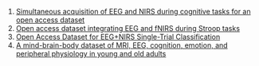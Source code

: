 1. [Simultaneous acquisition of EEG and NIRS during cognitive tasks for an open access dataset](https://www.nature.com/articles/sdata20183)
2. [Open access dataset integrating EEG and fNIRS during Stroop tasks](https://www.nature.com/articles/s41597-023-02524-1)
3. [Open Access Dataset for EEG+NIRS Single-Trial Classification](https://ieeexplore.ieee.org/document/7742400)
4. [A mind-brain-body dataset of MRI, EEG, cognition, emotion, and peripheral physiology in young and old adults](https://www.nature.com/articles/sdata2018308)

